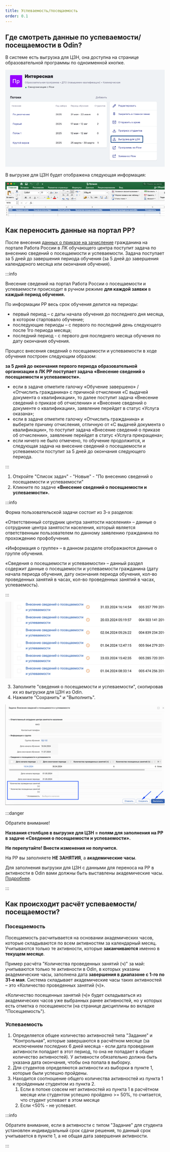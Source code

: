 ```yaml
---
title: Успеваемость/посещаемость
order: 0.1
---
```


## Где смотреть данные по успеваемости/посещаемости в Odin?

В системе есть выгрузка для ЦЗН, она доступна на странице образовательной программы по одноименной кнопке.

![](<./image (223).png>)

В выгрузке для ЦЗН будет отображена следующая информация:

![](<./image (224).png>)

## Как переносить данные на портал РР?

После  внесения [данных о приказе на зачисление](./../prikazy-dokumenty-o-kvalifikacii/prikazy/#perenos-informacii-o-prikazakh-na-portal-rabota-rossii)  гражданина на портале Работа России в ЛК обучающего центра поступит задача по внесению сведений о посещаемости и успеваемости. Задача поступает за 5 дней до завершения периода обучения (за 5 дней до завершения календарного месяца или окончания обучения).

:::info 

Внесение сведений на портал Работа России о посещаемости и успеваемости происходит в ручном режиме **для каждой заявки** в **каждый период обучения.**

По информации РР  весь срок обучения делится на периоды:

-  первый период – с даты начала обучения до последнего дня месяца, в котором стартовало обучение;
-  последующие периоды – с первого по последний день следующего после 1го периода месяца;
-  последний период - с первого дня последнего месяца обучения по дату окончания обучения.

Процесс внесения сведений о посещаемости и успеваемости в ходе обучения построен следующим образом:

**за 5 дней до окончания первого периода образовательной организации в ЛК РР поступает задача «Внесение сведений о посещаемости и успеваемости».**

-  если в задаче отметите галочку «Обучение завершено» / «Отчислить гражданина» с причиной отчисления «С выдачей документа о квалификации», то далее поступит задача «Внесение сведений о приказе об отчислении» и «Внесение сведений о документе о квалификации», заявление перейдет в статус «Услуга оказана»;
-  если в задаче отметите галочку «Отчислить гражданина» и выберите причину отчисления, отличную от «С выдачей документа о квалификации», то поступит задача «Внесение сведений о приказе об отчислении», заявление перейдет в статус «Услуга прекращена»;
-  если ничего не было отмечено, то обучение продолжится, и следующая задача на внесение сведений о посещаемости и успеваемости поступит за 5 дней до окончания следующего периода.

:::

1. Откройте "Список задач" - "Новые" - "По внесению сведений о посещаемости и успеваемости"
2. Кликните по задаче **«Внесение сведений о посещаемости и успеваемости».**

:::info 

Форма пользовательской задачи состоит из 3-х разделов:

«Ответственный сотрудник центра занятости населения» – данные о сотруднике центра занятости населения, который является ответственным пользователем по данному заявлению гражданина по прохождению профобучения.

«Информация о группе» – в данном разделе отображаются данные о группе обучения.

«Сведения о посещаемости и успеваемости» – данный раздел содержит данные о посещаемости и успеваемости гражданина (дату начала периода обучения, дату окончания периода обучения, кол-во проведенных занятий в часах, кол-во проведенных занятий в часах, успеваемость).

:::

![](<./image (29).png>)

3. Заполните "сведения о посещаемости и успеваемости", скопировав их из выгрузки для ЦЗН из Odin.
4. Нажмите "Сохранить" и  "Выполнить".

![](<./image (30).png>)

:::danger 

Обратите внимание!

**Названия столбцов в выгрузке для ЦЗН  = полям для заполнения на РР в задаче «Сведения о посещаемости и успеваемости».**

**Не перепутайте! Внести изменения не получится.**

На РР вы заполняете **НЕ ЗАНЯТИЯ**, а **академические часы**.

Для заполнения выгрузки для ЦЗН с данными для переноса на РР в активности в Odin вами должны быть выставлены академические часы. [Подробнее](https://informa.gitbook.io/odin/instrukcii-po-rabote/dobavit-programmu-v-ramkakh-proekta-demografiya/akademichsekie-chasy-v-poseshaemosti).

:::

## Как происходит расчёт успеваемости/посещаемости?

### Посещаемость

Посещаемость расчитывается на основании академических часов, которые складываются по всем активностям за календарный месяц. Учитываются только те активности, которые **заканчиваются** именно в **текущем месяце**.

Пример расчёта "Количества проведенных занятий (ч)" за май: учитываются только те активности в Odin, в которых указаны академические часы, заполнена дата **завершения в диапазоне с 1-го по 31-е мая**. Система складывает академические часы таких активностей – это «Количество проведенных занятий (ч)».

«Количество посещенных занятий (ч)» будет складываться из академических часов уже выбранных ранее активностей, но у которых есть отметка о посещаемости (на странице дисциплины во вкладке "Посещаемость").

### Успеваемость

1. Определяется общее количество активностей типа "Задание" и "Контрольная", которые завершаются в расчётном  месяце (за исключением последних 6 дней месяца - если дата проведения активности попадает в этот период, то она не попадает в общее количество активностей). У активности обязательно должна быть указана дата окончания, чтобы она попала в выборку.
2. Для студентов определяются активности из выборки в пункте 1, которые были успешно пройдены.
3. Находится соотношение общего количества активностей из пункта 1 к пройденным студентом из пункта 2.
   1. Если в потоке совсем нет активностей из пункта 1 в расчётном месяце или студентом успешно пройдено >= 50%, то считается, что студент успевает в этом месяце
   2. Если  \<50% - не успевает.

:::info 

Обратите внимание, если в активности с типом "Задание" для студента установлен индивидуальный срок сдачи решения, то данный срок учитывается в пункте 1, а не общая дата завершения активности.

:::